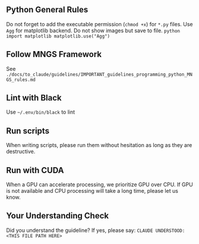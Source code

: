 <!-- ---
!-- Timestamp: 2025-05-19 08:44:29
!-- Author: ywatanabe
!-- File: /ssh:ywatanabe@sp:/home/ywatanabe/.dotfiles/.claude/to_claude/guidelines/guidelines_programming_python_general_rules.md
!-- --- -->

## Python General Rules
Do not forget to add the executable permission (`chmod +x`) for `*.py` files.
Use `Agg` for matplotlib backend. Do not show images but save to file.
    ``` python
    import matplotlib
    matplotlib.use("Agg")
    ```

## Follow MNGS Framework
See `./docs/to_claude/guidelines/IMPORTANT_guidelines_programming_python_MNGS_rules.md`

## Lint with Black
Use `~/.env/bin/black` to lint

## Run scripts
When writing scripts, please run them without hesitation as long as they are destructive.

## Run with CUDA
When a GPU can accelerate processing, we prioritize GPU over CPU. If GPU is not available and CPU processing will take a long time, please let us know.

## Your Understanding Check
Did you understand the guideline? If yes, please say:
`CLAUDE UNDERSTOOD: <THIS FILE PATH HERE>`

<!-- EOF -->